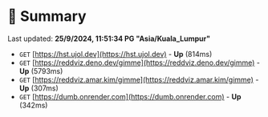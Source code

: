 # 📖 Summary
Last updated: **25/9/2024, 11:51:34 PG "Asia/Kuala_Lumpur"**

- `GET` [https://hst.ujol.dev](https://hst.ujol.dev) - **Up** (814ms)
- `GET` [https://reddviz.deno.dev/gimme](https://reddviz.deno.dev/gimme) - **Up** (5793ms)
- `GET` [https://reddviz.amar.kim/gimme](https://reddviz.amar.kim/gimme) - **Up** (307ms)
- `GET` [https://dumb.onrender.com](https://dumb.onrender.com) - **Up** (342ms)
